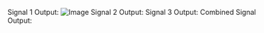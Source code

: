 Signal 1 Output: ![Image](https://github.com/user-attachments/assets/c3448c39-6831-47bc-9262-e8697d033403)
Signal 2 Output:
Signal 3 Output:
Combined Signal Output:
